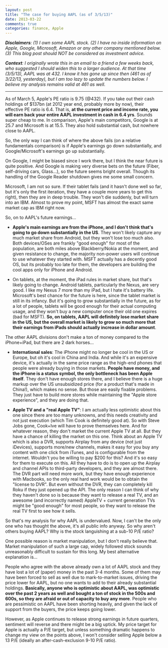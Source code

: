 ```yaml
---
layout: post
title: "The case for buying AAPL (as of 3/5/13)"
date: 2013-03-22
comments: true
categories: finance, Apple
---
```



_**Disclaimers**: (1) I own some AAPL stock. (2) I have no inside information on Apple, Google, Microsoft, Amazon or any other company mentioned below. (3) This blog post should NOT be considered as investment advice._

_**Context**: I originally wrote this in an email to a friend a few weeks back, who suggested I should widen this to a larger audience. At that time (3/5/13), AAPL was at 432. I know it has gone up since then (461 as of 3/22/13, yesterday), but I am too lazy to update the numbers below. I believe my analysis remains valid at 461 as well._

----------
 
As of March 5, Apple's PE ratio is 9.75 (@432). If you take out their cash holdings of $137bn (at 2012 year end, probably more by now), their effective PE ratio is 6.4. That is, __at the current price and income rate, you will earn back your entire AAPL investment in cash in 6.4 yrs__. Sounds super cheap to me. In comparison, Apple's main competitors, Google is at 25.7 and Microsoft is at 15.5. They also hold substantial cash, but nowhere close to AAPL. 

So, the only way I can think of where the above fails (on a relative fundamentals comparison) is if Apple's earnings go down substantially, and Google/Microsoft's earnings go up substantially. 

On Google, I might be biased since I work there, but I think the near future is quite positive. And Google is making very diverse bets on the future (Fiber, self-driving cars, Glass...), so the future seems bright overall. Though its handling of the Google Reader shutdown gives me some small concern.

Microsoft, I am not so sure. If their tablet fails (and it hasn't done well so far, but it's only the first iteration, they have a couple more years to get this right), then they are in deep trouble. They won't die suddenly, but will turn into an IBM. Almost to prove my point, MSFT has almost the exact same market cap as IBM right now.

So, on to AAPL's future earnings...

* __Apple's main earnings are from the iPhone, and I don't think that's going to go down substantially in the US__. They won't likely capture any much market share from Android, but they won't lose too much also. Both devices/OSes are frankly "good enough" for most of the population, are both miles above Blackberry/Nokia at the moment, and given resistance to change, the majority non-power users will continue to use whatever they started with. MSFT actually has a decently good OS, but its probably too late for them, the developers are building the cool apps only for iPhone and Android. 

* On tablets, at the moment, the iPad rules in market share, but that's likely going to change. Android tablets, particularly the Nexus, are very good. I like my Nexus 7 more than my iPad, but I hate it's battery life. Microsoft's best chance for the future is here, since the tablet market is still in its infancy. But it's going to grow substantially in the future, as for a lot of people, tablets will be good enough for their actual computing usage, and they won't buy a new computer once their old one expires (bad for MSFT). __So, on tablets, AAPL will definitely lose market share in the US, but the overall market is likely to grow so much more that their earnings from iPads should actually increase in dollar amount__.

The other AAPL divisions don't make a ton of money compared to the iPhone+iPad, but there are 2 dark horses...

* __International sales__: The iPhone might no longer be cool in the US or Europe, but oh it's cool in China and India. And while it's an expensive device, it's actually in the same price range as the high-end phones that people were already buying in those markets. __People have money, and the iPhone is a status symbol, the only bottleneck has been Apple itself__. They don't have enough stores there, and I believe there is a huge markup over the US unsubsidized price (for a product that's made in China!), which makes no sense. But those are easily fixable problems. They just have to build more stores while maintaining the "Apple store experience", and they are doing that.

* __Apple TV and a "real Apple TV"__: I am actually less optimistic about this one since there are too many unknowns, and this needs creativity and not just execution (which Tim Cook is definitely good at). So with Steve Jobs gone, Cook+Ive will have to prove themselves here. And for whatever reason, they don't market the current Apple TV at all. But they have a chance of killing the market on this one. Think about an Apple TV which is also a DVR, supports Airplay from any device (not just iDevices), supports more/new channels, makes it easy for you buy any content with one click from iTunes, and is configurable from the internet. Wouldn't you be willing to pay $200 for this? And it's so easy for them to execute on this. All they have to do is to open up the Airplay and channel APIs to third-party developers, and they are almost there. The DVR part will need more work, but they have enough experience with Macbooks, so the only real hard work would be to obtain the "license to DVR". But even without the DVR, they can completely kill Roku if they just opened up the API. The only reason I can think of why they haven't done so is because they want to release a real TV, and an awesome (and incorrectly named) AppleTV + current generation TVs might be "good enough" for most people, so they want to release the real TV first to see how it sells.

So that's my analysis for why AAPL is undervalued. Now, I can't be the only one who has thought the above, it's all public info anyway. So why aren't others buying AAPL? Why is the stock languishing at a sub-10 P/E ratio?

One possible reason is market manipulation, but I don't really believe that. Market manipulation of such a large cap, widely followed stock sounds unreasonably difficult to sustain for this long. My best alternative explanation is...

People who agree with the above already own a lot of AAPL stock and they have lost a lot of (paper) money in the past 3-4 months. Some of them may have been forced to sell as well due to mark-to-market issues, driving the price lower for AAPL, but no one wants to add to their already substantial holdings. __Basically, anyone who is optimistic about AAPL, was optimistic over the past 2 years as well and bought a ton of stock in the 500s and 600s, so they are afraid or out of capacity to buy any more__. People who are pessimistic on AAPL have been shorting heavily, and given the lack of support from the buyers, the price keeps going lower.

However, as Apple continues to release strong earnings in future quarters, sentiment will reverse and there might be a big uptick. My price target for Apple is actually a P/E target, but unless something dramatic happens to change my view on the points above, I won't consider selling Apple below a 13 P/E (ideally an after-cash-exclusion 9-10 P/E ratio).


